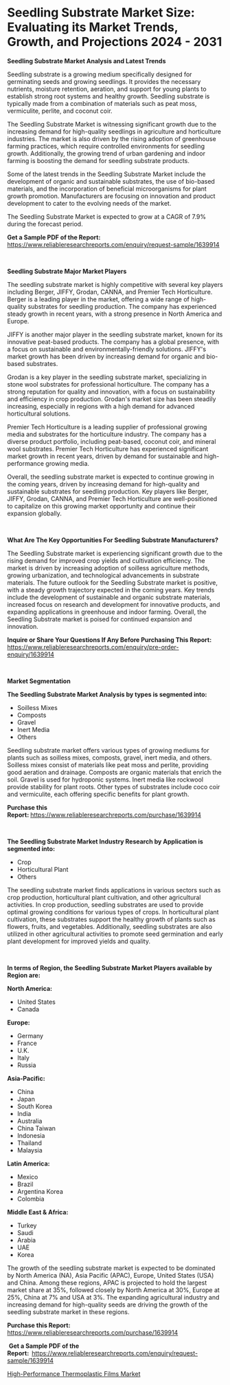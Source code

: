<p><h1>Seedling Substrate Market Size: Evaluating its Market Trends, Growth, and Projections 2024 - 2031</h1></p><p><strong>Seedling Substrate Market Analysis and Latest Trends</strong></p>
<p><p>Seedling substrate is a growing medium specifically designed for germinating seeds and growing seedlings. It provides the necessary nutrients, moisture retention, aeration, and support for young plants to establish strong root systems and healthy growth. Seedling substrate is typically made from a combination of materials such as peat moss, vermiculite, perlite, and coconut coir.</p><p>The Seedling Substrate Market is witnessing significant growth due to the increasing demand for high-quality seedlings in agriculture and horticulture industries. The market is also driven by the rising adoption of greenhouse farming practices, which require controlled environments for seedling growth. Additionally, the growing trend of urban gardening and indoor farming is boosting the demand for seedling substrate products.</p><p>Some of the latest trends in the Seedling Substrate Market include the development of organic and sustainable substrates, the use of bio-based materials, and the incorporation of beneficial microorganisms for plant growth promotion. Manufacturers are focusing on innovation and product development to cater to the evolving needs of the market.</p><p>The Seedling Substrate Market is expected to grow at a CAGR of 7.9% during the forecast period.</p></p>
<p><strong>Get a Sample PDF of the Report:&nbsp;</strong> <a href="https://www.reliableresearchreports.com/enquiry/request-sample/1639914">https://www.reliableresearchreports.com/enquiry/request-sample/1639914</a></p>
<p>&nbsp;</p>
<p><strong>Seedling Substrate Major Market Players</strong></p>
<p><p>The seedling substrate market is highly competitive with several key players including Berger, JIFFY, Grodan, CANNA, and Premier Tech Horticulture. Berger is a leading player in the market, offering a wide range of high-quality substrates for seedling production. The company has experienced steady growth in recent years, with a strong presence in North America and Europe.</p><p>JIFFY is another major player in the seedling substrate market, known for its innovative peat-based products. The company has a global presence, with a focus on sustainable and environmentally-friendly solutions. JIFFY's market growth has been driven by increasing demand for organic and bio-based substrates.</p><p>Grodan is a key player in the seedling substrate market, specializing in stone wool substrates for professional horticulture. The company has a strong reputation for quality and innovation, with a focus on sustainability and efficiency in crop production. Grodan's market size has been steadily increasing, especially in regions with a high demand for advanced horticultural solutions.</p><p>Premier Tech Horticulture is a leading supplier of professional growing media and substrates for the horticulture industry. The company has a diverse product portfolio, including peat-based, coconut coir, and mineral wool substrates. Premier Tech Horticulture has experienced significant market growth in recent years, driven by demand for sustainable and high-performance growing media.</p><p>Overall, the seedling substrate market is expected to continue growing in the coming years, driven by increasing demand for high-quality and sustainable substrates for seedling production. Key players like Berger, JIFFY, Grodan, CANNA, and Premier Tech Horticulture are well-positioned to capitalize on this growing market opportunity and continue their expansion globally.</p></p>
<p>&nbsp;</p>
<p><strong>What Are The Key Opportunities For Seedling Substrate Manufacturers?</strong></p>
<p><p>The Seedling Substrate market is experiencing significant growth due to the rising demand for improved crop yields and cultivation efficiency. The market is driven by increasing adoption of soilless agriculture methods, growing urbanization, and technological advancements in substrate materials. The future outlook for the Seedling Substrate market is positive, with a steady growth trajectory expected in the coming years. Key trends include the development of sustainable and organic substrate materials, increased focus on research and development for innovative products, and expanding applications in greenhouse and indoor farming. Overall, the Seedling Substrate market is poised for continued expansion and innovation.</p></p>
<p><strong>Inquire or Share Your Questions If Any Before Purchasing This Report:</strong> <a href="https://www.reliableresearchreports.com/enquiry/pre-order-enquiry/1639914">https://www.reliableresearchreports.com/enquiry/pre-order-enquiry/1639914</a></p>
<p>&nbsp;</p>
<p><strong>Market Segmentation</strong></p>
<p><strong>The Seedling Substrate Market Analysis by types is segmented into:</strong></p>
<p><ul><li>Soilless Mixes</li><li>Composts</li><li>Gravel</li><li>Inert Media</li><li>Others</li></ul></p>
<p><p>Seedling substrate market offers various types of growing mediums for plants such as soilless mixes, composts, gravel, inert media, and others. Soilless mixes consist of materials like peat moss and perlite, providing good aeration and drainage. Composts are organic materials that enrich the soil. Gravel is used for hydroponic systems. Inert media like rockwool provide stability for plant roots. Other types of substrates include coco coir and vermiculite, each offering specific benefits for plant growth.</p></p>
<p><strong>Purchase this Report:&nbsp;</strong><a href="https://www.reliableresearchreports.com/purchase/1639914">https://www.reliableresearchreports.com/purchase/1639914</a></p>
<p>&nbsp;</p>
<p><strong>The Seedling Substrate Market Industry Research by Application is segmented into:</strong></p>
<p><ul><li>Crop</li><li>Horticultural Plant</li><li>Others</li></ul></p>
<p><p>The seedling substrate market finds applications in various sectors such as crop production, horticultural plant cultivation, and other agricultural activities. In crop production, seedling substrates are used to provide optimal growing conditions for various types of crops. In horticultural plant cultivation, these substrates support the healthy growth of plants such as flowers, fruits, and vegetables. Additionally, seedling substrates are also utilized in other agricultural activities to promote seed germination and early plant development for improved yields and quality.</p></p>
<p>&nbsp;</p>
<p><strong>In terms of Region, the Seedling Substrate Market Players available by Region are:</strong></p>
<p>
    <p> <strong> North America: </strong>
        <ul>
            <li>United States</li>
            <li>Canada</li>
        </ul>
        </p> 
    <p> <strong> Europe: </strong>
        <ul>
            <li>Germany</li>
            <li>France</li>
            <li>U.K.</li>
            <li>Italy</li>
            <li>Russia</li>
        </ul>
        </p> 
    <p> <strong> Asia-Pacific: </strong>
        <ul>
            <li>China</li>
            <li>Japan</li>
            <li>South Korea</li>
            <li>India</li>
            <li>Australia</li>
            <li>China Taiwan</li>
            <li>Indonesia</li>
            <li>Thailand</li>
            <li>Malaysia</li>
        </ul>
        </p> 
    <p> <strong> Latin America: </strong>
        <ul>
            <li>Mexico</li>
            <li>Brazil</li>
            <li>Argentina Korea</li>
            <li>Colombia</li>
        </ul>
        </p> 
    <p> <strong> Middle East & Africa: </strong>
        <ul>
            <li>Turkey</li>
            <li>Saudi</li>
            <li>Arabia</li>
            <li>UAE</li>
            <li>Korea</li>
        </ul>
    </p>
    </p>
<p><p>The growth of the seedling substrate market is expected to be dominated by North America (NA), Asia Pacific (APAC), Europe, United States (USA) and China. Among these regions, APAC is projected to hold the largest market share at 35%, followed closely by North America at 30%, Europe at 25%, China at 7% and USA at 3%. The expanding agricultural industry and increasing demand for high-quality seeds are driving the growth of the seedling substrate market in these regions.</p></p>
<p><strong>Purchase this Report: </strong><a href="https://www.reliableresearchreports.com/purchase/1639914">https://www.reliableresearchreports.com/purchase/1639914</a></p>
<p>&nbsp;<strong>Get a Sample PDF of the Report:&nbsp;&nbsp;</strong><a href="https://www.reliableresearchreports.com/enquiry/request-sample/1639914">https://www.reliableresearchreports.com/enquiry/request-sample/1639914</a></p>
<p><strong></strong></p>
<p><p><a href="https://noble-drawer-34c.notion.site/High-Performance-Thermoplastic-Films-Market-Offers-Provide-Insightful-Data-for-the-Time-Period-from--8a9faeaa1c624470be7c489695a7ea75">High-Performance Thermoplastic Films Market</a></p></p>
